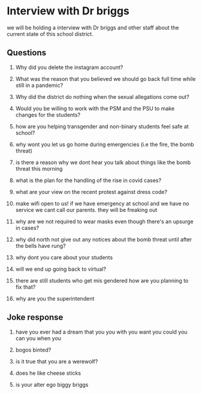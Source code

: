 # Interview with Dr briggs

we will be holding a interview with Dr briggs and other staff about the current state of this school district.

## Questions

1. Why did you delete the instagram account?

2. What was the reason that you believed we should go back full time while still in a pandemic?

3. Why did the district do nothing when the sexual allegations come out?

4. Would you be willing to work with the PSM and the PSU to make changes for the students?

5. how are you helping transgender and non-binary students feel safe at school?

6. why wont you let us go home during emergencies (i.e the fire, the bomb threat)

7. is there a reason why we dont hear you talk about things like the bomb threat this morning

8. what is the plan for the handling of the rise in covid cases?

9. what are your view on the recent protest against dress code?

10. make wifi open to us! if we have emergency at school and we have no service we cant call our parents. they will be freaking out

11. why are we not required to wear masks even though there's an upsurge in cases?

12. why did north not give out any notices about the bomb threat until after the bells have rung?

13. why dont you care about your students

14. will we end up going back to virtual?

15. there are still students who get mis gendered how are you planning to fix that?

16. why are you the superintendent

## Joke response

1. have you ever had a dream that you you with you want you could you can you when you

2. bogos binted?

3. is it true that you are a werewolf?

4. does he like cheese sticks

5. is your alter ego biggy briggs
